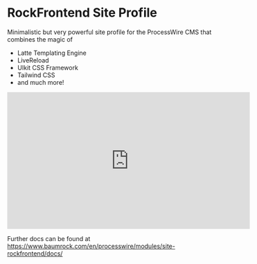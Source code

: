 # RockFrontend Site Profile

Minimalistic but very powerful site profile for the ProcessWire CMS that combines the magic of

- Latte Templating Engine
- LiveReload
- UIkit CSS Framework
- Tailwind CSS
- and much more!

<iframe width="560" height="315" src="https://www.youtube.com/embed/w1RgUlN0AuY?si=-FUbcxJf17wvQHDF" title="YouTube video player" frameborder="0" allow="accelerometer; autoplay; clipboard-write; encrypted-media; gyroscope; picture-in-picture; web-share" referrerpolicy="strict-origin-when-cross-origin" allowfullscreen></iframe>

Further docs can be found at https://www.baumrock.com/en/processwire/modules/site-rockfrontend/docs/
